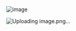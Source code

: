 ![image](https://github.com/user-attachments/assets/fca31bce-d4ff-4038-84e7-f09229b2b448)

![Uploading image.png…]()
